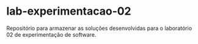 # lab-experimentacao-02
Repositório para armazenar as soluções desenvolvidas para o laboratório 02 de experimentação de software.
